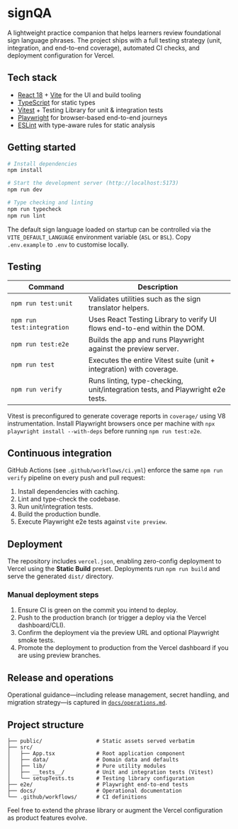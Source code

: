 # signQA

A lightweight practice companion that helps learners review foundational sign language phrases. The project ships with a full testing strategy (unit, integration, and end-to-end coverage), automated CI checks, and deployment configuration for Vercel.

## Tech stack

- [React 18](https://react.dev/) + [Vite](https://vitejs.dev/) for the UI and build tooling
- [TypeScript](https://www.typescriptlang.org/) for static types
- [Vitest](https://vitest.dev/) + Testing Library for unit & integration tests
- [Playwright](https://playwright.dev/) for browser-based end-to-end journeys
- [ESLint](https://eslint.org/) with type-aware rules for static analysis

## Getting started

```bash
# Install dependencies
npm install

# Start the development server (http://localhost:5173)
npm run dev

# Type checking and linting
npm run typecheck
npm run lint
```

The default sign language loaded on startup can be controlled via the `VITE_DEFAULT_LANGUAGE` environment variable (`ASL` or `BSL`). Copy `.env.example` to `.env` to customise locally.

## Testing

| Command | Description |
| ------- | ----------- |
| `npm run test:unit` | Validates utilities such as the sign translator helpers. |
| `npm run test:integration` | Uses React Testing Library to verify UI flows end-to-end within the DOM. |
| `npm run test:e2e` | Builds the app and runs Playwright against the preview server. |
| `npm run test` | Executes the entire Vitest suite (unit + integration) with coverage. |
| `npm run verify` | Runs linting, type-checking, unit/integration tests, and Playwright e2e tests. |

Vitest is preconfigured to generate coverage reports in `coverage/` using V8 instrumentation. Install Playwright browsers once per machine with `npx playwright install --with-deps` before running `npm run test:e2e`.

## Continuous integration

GitHub Actions (see `.github/workflows/ci.yml`) enforce the same `npm run verify` pipeline on every push and pull request:

1. Install dependencies with caching.
2. Lint and type-check the codebase.
3. Run unit/integration tests.
4. Build the production bundle.
5. Execute Playwright e2e tests against `vite preview`.

## Deployment

The repository includes `vercel.json`, enabling zero-config deployment to Vercel using the **Static Build** preset. Deployments run `npm run build` and serve the generated `dist/` directory.

### Manual deployment steps

1. Ensure CI is green on the commit you intend to deploy.
2. Push to the production branch (or trigger a deploy via the Vercel dashboard/CLI).
3. Confirm the deployment via the preview URL and optional Playwright smoke tests.
4. Promote the deployment to production from the Vercel dashboard if you are using preview branches.

## Release and operations

Operational guidance—including release management, secret handling, and migration strategy—is captured in [`docs/operations.md`](docs/operations.md).

## Project structure

```
├── public/                 # Static assets served verbatim
├── src/
│   ├── App.tsx             # Root application component
│   ├── data/               # Domain data and defaults
│   ├── lib/                # Pure utility modules
│   ├── __tests__/          # Unit and integration tests (Vitest)
│   └── setupTests.ts       # Testing library configuration
├── e2e/                    # Playwright end-to-end tests
├── docs/                   # Operational documentation
└── .github/workflows/      # CI definitions
```

Feel free to extend the phrase library or augment the Vercel configuration as product features evolve.
